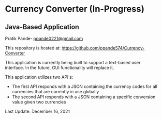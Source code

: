 # Currency Converter (In-Progress)
## Java-Based Application

Pratik Pande-
ppande0221@gmail.com

This repository is hosted at: 
https://github.com/ppande574/Currency-Converter

This application is currently being built to support a text-based user interface. 
In the future, GUI functionality will replace it.

This application utilizes two API's: 
  - The first API responds with a JSON containing the currency codes for all currencies that are currently in use globally
  - The second API responds with a JSON containing a specific conversion value given two currencies

Last Update: December 16, 2021
